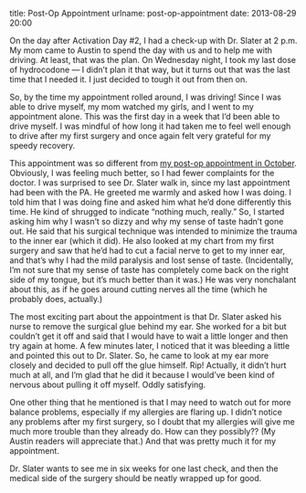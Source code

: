 title: Post-Op Appointment
urlname: post-op-appointment
date: 2013-08-29 20:00

On the day after Activation Day #2, I had a check-up with Dr. Slater at 2 p.m. My mom came to Austin to spend the day
with us and to help me with driving. At least, that was the plan. On Wednesday night, I took my last dose of hydrocodone
&mdash; I didn&#x02bc;t plan it that way, but it turns out that was the last time that I needed it. I just decided to
tough it out from then on.

So, by the time my appointment rolled around, I was driving! Since I was able to drive myself, my mom watched my girls,
and I went to my appointment alone. This was the first day in a week that I&#x02bc;d been able to drive myself. I was
mindful of how long it had taken me to feel well enough to drive after my first surgery and once again felt very
grateful for my speedy recovery.

This appointment was so different from [my post-op appointment in October][a]. Obviously, I was feeling much better, so
I had fewer complaints for the doctor. I was surprised to see Dr. Slater walk in, since my last appointment had been
with the PA. He greeted me warmly and asked how I was doing. I told him that I was doing fine and asked him what
he&#x02bc;d done differently this time. He kind of shrugged to indicate &ldquo;nothing much, really.&rdquo; So, I
started asking him why I wasn&#x02bc;t so dizzy and why my sense of taste hadn&#x02bc;t gone out. He said that his
surgical technique was intended to minimize the trauma to the inner ear (which it did). He also looked at my chart from
my first surgery and saw that he&#x02bc;d had to cut a facial nerve to get to my inner ear, and that&#x02bc;s why I had
the mild paralysis and lost sense of taste. (Incidentally, I&#x02bc;m not sure that my sense of taste has completely
come back on the right side of my tongue, but it&#x02bc;s much better than it was.) He was very nonchalant about this,
as if he goes around cutting nerves all the time (which he probably does, actually.)

[a]: {filename}/published/2012/10/2012-10-18-post-op-appointment.md

The most exciting part about the appointment is that Dr. Slater asked his nurse to remove the surgical glue behind my
ear. She worked for a bit but couldn&#x02bc;t get it off and said that I would have to wait a little longer and then try
again at home. A few minutes later, I noticed that it was bleeding a little and pointed this out to Dr. Slater. So, he
came to look at my ear more closely and decided to pull off the glue himself. Rip! Actually, it didn&#x02bc;t hurt much
at all, and I&#x02bc;m glad that he did it because I would&#x02bc;ve been kind of nervous about pulling it off myself.
Oddly satisfying.

One other thing that he mentioned is that I may need to watch out for more balance problems, especially if my allergies
are flaring up. I didn&#x02bc;t notice any problems after my first surgery, so I doubt that my allergies will give me
much more trouble than they already do. How can they possibly?? (My Austin readers will appreciate that.) And that was
pretty much it for my appointment.

Dr. Slater wants to see me in six weeks for one last check, and then the medical side of the surgery should be neatly
wrapped up for good.
